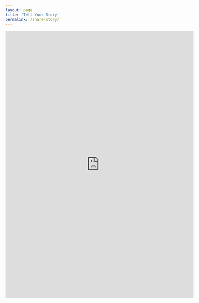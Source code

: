 ```yaml
---
layout: page
title: 'Tell Your Story'
permalink: /share-story/
---
```


<iframe src="https://docs.google.com/forms/d/1XHkmCve_BaNsqdXAOp8BrV_uAG6p50T5He_KeyCJkZo/viewform?embedded=true" width="600" height="850" frameborder="0" marginheight="0" marginwidth="0">Loading...</iframe>